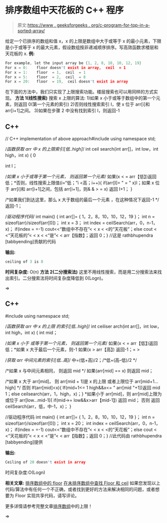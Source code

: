 # 排序数组中天花板的 C++ 程序

> 原文:[https://www . geeksforgeeks . org/c-program-for-top-in-a-sorted-array/](https://www.geeksforgeeks.org/c-program-for-ceiling-in-a-sorted-array/)

给定一个已排序的数组和值 x，x 的上限是数组中大于或等于 x 的最小元素，下限是小于或等于 x 的最大元素，假设数组按非递减顺序排序。写高效函数求楼层和天花板的 x.
**例:**

```cpp
For example, let the input array be {1, 2, 8, 10, 10, 12, 19}
For x = 0:    floor doesn't exist in array,  ceil  = 1
For x = 1:    floor  = 1,  ceil  = 1
For x = 5:    floor  = 2,  ceil  = 8
For x = 20:   floor  = 19,  ceil doesn't exist in array
```

在下面的方法中，我们只实现了上限搜索功能。楼层搜索也可以用同样的方式实现。
**方法 1(线性搜索)**
搜索 x 上限的算法:
1)如果 x 小于或等于数组中的第一个元素，则返回 0(第一个元素的索引)
2)否则线性搜索索引 I，使 x 位于 arr[i]和 arr[i+1]之间。
3)如果在步骤 2 中没有找到索引 I，则返回-1

## C++

// C++ implementation of above approach#include <bits stdc="">using namespace std;

/*函数获取 arr 中 x 的上限索引[低..high]*/
int ceil search(int arr[]，int low，int high，int x)
{ 0

int I；

/*如果 x 小于或等于第一个元素，
则返回第一个元素*/
如果(x < = arr【低】)返回低；*否则，线性搜索上限值(i=“低；”i <高；i++){ if(arr[I]= " = " x)I；如果 x 位于 arr[i]和 arr[i+1]之间，包括 arr[i+1]，则& & > = x)
返回 I+1；
}

/*如果我们到达这里，那么 x 大于数组的最后一个元素
，在这种情况下返回-1 */
返回-1；

/*驱动程序代码*/
int main()
{
int arr[]= { 1，2，8，10，10，12，19 }；
int n = sizeof(arr)/sizeof(arr[0])；
int x = 3；
int index = ceilSearch(arr，0，n-1，x)；
if(index = =-1)
cout<<“数组中不存在”< < x < <的“天花板”；else cout < <“天花板的”< < x < <“是”< < arr【指数】；返回 0；} //这是 rathbhupendra [tabbyending]贡献的代码

**输出:**

```cpp
ceiling of 3 is 8
```

**时间复杂度:** O(n)
**方法 2(二分搜索法)**
这里不用线性搜索，而是用二分搜索法来找出索引。二分搜索法将时间复杂度降低到 0(Logn)。

=></bits>

## C++

#include <bits stdc="">using namespace std;

/*函数获取 arr 中 x 的上限
的索引[低..high]*/
int ceiliser arch(int arr[]，int low，int high，int x)
{
int mid；

/*如果 x 小于
或等于第一个元素，
则返回第一个元素*/
如果(x < = arr【低】)返回低；*如果 x 大于最后一个元素，则-1 如果(x > arr【高】)
返回-1；= >

/*获取 arr 中间元素的索引[低..高]*/
中=(低+高)/2；/*低+(高–低)/2 */

/*如果 x 与中间元素相同，
则返回 mid */
如果(arr[mid] == x)
则返回 mid；

/*如果 x 大于 arr[mid]，
则 arr[mid + 1]是 x 的上限
或者上限位于 arr[mid+1…high] */
否则 If(arr[mid]<x){ If(mid+1<= 1 high&&x<= " arr[mid "+1])返回 mid 1；else ceilsearch(arr，1，high，x)；} *如果小于 arr[mid]，则 arr[mid]上限为或位于 arr[low...mid-1]{ if(mid->= low&&x>arr【mid-1】)
返回 mid；
否则
返回 ceilSearch(arr，低，中-1，x)；
}

//驱动程序代码
int main()
{
int arr[]= { 1，2，8，10，10，12，19 }；
int n = sizeof(arr)/sizeof(arr[0])；
int x = 20；
int index = ceilSearch(arr，0，n-1，x)；
if(index = =-1)
cout<<“数组中不存在”< < x < <的“天花板”；else cout < <“天花板的”< < x < <“是”< < arr【指数】；返回 0；} //此代码由 rathbhupendra [tabbyending]提供

**输出:**

```cpp
Ceiling of 20 doesn't exist in array 
```

时间复杂度:O(Logn)

**相关文章:**
[排序数组中的 floor](https://www.geeksforgeeks.org/floor-in-a-sorted-array/)
[在未排序数组中查找 Floor 和 ceil](https://www.geeksforgeeks.org/find-floor-ceil-unsorted-array/)
如果您发现以上代码/算法中有任何一个不正确，或者找到更好的方法来解决相同的问题，或者想要为 Floor 实现共享代码，请写评论。

更多详情请参考完整文章[排序数组](https://www.geeksforgeeks.org/ceiling-in-a-sorted-array/)中的上限！

=></bits>